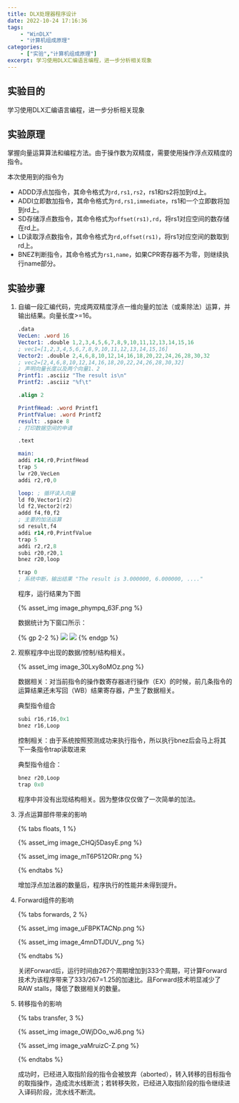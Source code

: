 ```yaml
---
title: DLX处理器程序设计
date: 2022-10-24 17:16:36
tags:
    - "WinDLX"
    - "计算机组成原理"
categories:
    - ["实验","计算机组成原理"]
excerpt: 学习使用DLX汇编语言编程，进一步分析相关现象
---
```


## 实验目的

学习使用DLX汇编语言编程，进一步分析相关现象

## 实验原理

掌握向量运算算法和编程方法。由于操作数为双精度，需要使用操作浮点双精度的指令。

本次使用到的指令为

-   ADDD浮点加指令，其命令格式为`rd,rs1,rs2`，rs1和rs2将加到rd上。
-   ADDI立即数加指令，其命令格式为`rd,rs1,immediate`，rs1和一个立即数将加到rd上。
-   SD存储浮点数指令，其命令格式为`offset(rs1),rd`，将rs1对应空间的数存储在rd上。
-   LD读取浮点数指令，其命令格式为`rd,offset(rs1)`，将rs1对应空间的数取到rd上。
-   BNEZ判断指令，其命令格式为`rs1,name`，如果CPR寄存器不为零，则继续执行name部分。

## 实验步骤

1.  自编一段汇编代码，完成两双精度浮点一维向量的加法（或乘除法）运算，并输出结果。向量长度>=16。
	```nasm
	.data
	VecLen: .word 16
	Vector1: .double 1,2,3,4,5,6,7,8,9,10,11,12,13,14,15,16
	; vec1=[1,2,3,4,5,6,7,8,9,10,11,12,13,14,15,16]
	Vector2: .double 2,4,6,8,10,12,14,16,18,20,22,24,26,28,30,32
	; vec2=[2,4,6,8,10,12,14,16,18,20,22,24,26,28,30,32]
	; 声明向量长度以及两个向量1、2
	Printf1: .asciiz "The result is\n"
	Printf2: .asciiz "%f\t"

	.align 2

	PrintfHead: .word Printf1
	PrintfValue: .word Printf2
	result: .space 8
	; 打印数据空间的申请

	.text

	main:
	addi r14,r0,PrintfHead
	trap 5
	lw r20,VecLen
	addi r2,r0,0

	loop: ; 循环读入向量
	ld f0,Vector1(r2)
	ld f2,Vector2(r2)
	addd f4,f0,f2
	; 主要的加法运算
	sd result,f4
	addi r14,r0,PrintfValue
	trap 5
	addi r2,r2,8
	subi r20,r20,1
	bnez r20,loop

	trap 0
	; 系统中断，输出结果 "The result is 3.000000, 6.000000, ...."
	```

    程序，运行结果为下图

	{% asset_img image_phympq_63F.png %}

	数据统计为下窗口所示：
	
	{% gp 2-2 %}
	![](image_jmdoV6noOX.png)
	![](image_nIrZXuh4OD.png)
 	{% endgp %}

2. 观察程序中出现的数据/控制/结构相关。

	{% asset_img image_30Lxy8oMOz.png %}

	数据相关：对当前指令的操作数寄存器进行操作（EX）的时候，前几条指令的运算结果还未写回（WB）结果寄存器，产生了数据相关。

	典型指令组合
	```nasm
	subi r16,r16,0x1
	bnez r16,Loop
	```
	控制相关：由于系统按照预测成功来执行指令，所以执行bnez后会马上将其下一条指令trap读取进来

	典型指令组合：
	```nasm
	bnez r20,Loop
	trap 0x0
	```
	程序中并没有出现结构相关。因为整体仅仅做了一次简单的加法。

3.  浮点运算部件带来的影响

	{% tabs floats, 1 %}
	<!-- tab 使用1个浮点加法器 -->
	{% asset_img image_CHQj5DasyE.png %}
	<!-- endtab -->
	<!-- tab 使用2个浮点加法器 -->
	{% asset_img image_mT6P512ORr.png %}
	<!-- endtab -->
	{% endtabs %}

	增加浮点加法器的数量后，程序执行的性能并未得到提升。

4.  Forward组件的影响

	{% tabs forwards, 2 %}
	<!-- tab 启用Forward组件 -->
	{% asset_img image_uFBPKTACNp.png %}
	<!-- endtab -->
	<!-- tab 禁用Forward组件 -->
	{% asset_img image_4mnDTJDUV_.png %}
	<!-- endtab -->
	{% endtabs %}

	关闭Forward后，运行时间由267个周期增加到333个周期，可计算Forward技术为该程序带来了333/267=1.25的加速比。且Forward技术明显减少了RAW stalls，降低了数据相关的数量。

5.  转移指令的影响

	{% tabs transfer, 3 %}
	<!-- tab 转移成功 -->
	{% asset_img image_OWjDOo_wJ6.png %}
	<!-- endtab -->
	<!-- tab 转移失败 -->
	{% asset_img image_vaMruizC-Z.png %}
	<!-- endtab -->
	{% endtabs %}

    成功时，已经进入取指阶段的指令会被放弃（aborted），转入转移的目标指令的取指操作，造成流水线断流；若转移失败，已经进入取指阶段的指令继续进入译码阶段，流水线不断流。

